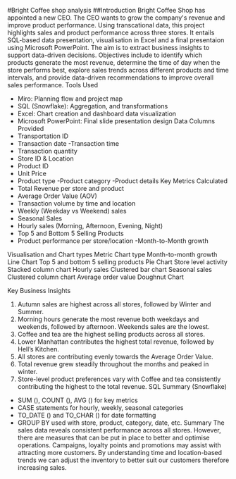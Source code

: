 #Bright Coffee shop analysis
##Introduction
Bright Coffee Shop has appointed a new CEO. The CEO wants to grow the company's revenue and improve product performance. Using transcational data, this project highlights sales and product performance across three stores. It entails SQL-based data presentation, visualisation in Excel and a final presentaion using Microsoft PowerPoint. The aim is to extract business insights to support data-driven decisions. Objectives include to identify which products generate the most revenue, determine the time of day when the store performs best, explore sales trends across different products and time intervals, and provide data-driven recommendations to improve overall sales performance.
Tools Used
- Miro: Planning flow and project map
- SQL (Snowflake): Aggregation, and transformations
- Excel: Chart creation and dashboard data visualization
- Microsoft PowerPoint: Final slide presentation design
Data Columns Provided
- Transportation ID
- Transaction date
-Transaction time
- Transaction quantity
- Store ID & Location
- Product ID
- Unit Price
- Product type
-Product category
-Product details
Key Metrics Calculated
- Total Revenue per store and product
- Average Order Value (AOV)
- Transaction volume by time and location
- Weekly (Weekday vs Weekend) sales
- Seasonal Sales
- Hourly sales (Morning, Afternoon, Evening, Night)
- Top 5 and Bottom 5 Selling Products
- Product performance per store/location
-Month-to-Month growth

Visualisation and Chart types
Metric	Chart type
Month-to-month growth	Line Chart
Top 5 and bottom 5 selling products	Pie Chart
Store level activity	Stacked column chart
Hourly sales 	Clustered bar chart
Seasonal sales	Clustered column chart
Average order value	Doughnut Chart

Key Business Insights
1.	Autumn sales are highest across all stores, followed by Winter and Summer.
2.	Morning hours generate the most revenue both weekdays and weekends, followed by afternoon. Weekends sales are the lowest.
3.	Coffee and tea are the highest selling products across all stores.
4.	Lower Manhattan contributes the highest total revenue, followed by Hell’s Kitchen.
5.	All stores are contributing evenly towards the Average Order Value.
6.	Total revenue grew steadily throughout the months and peaked in winter.
7.	Store-level product preferences vary with Coffee and tea consistently contributing the highest to the total revenue.
SQL Summary (Snowflake)
- SUM (), COUNT (), AVG () for key metrics
- CASE statements for hourly, weekly, seasonal categories
- TO_DATE () and TO_CHAR () for date formatting
- GROUP BY used with store, product, category, date, etc.
Summary
The sales data reveals consistent performance across all stores. However, there are measures that can be put in place to better and optimise operations. Campaigns, loyalty points and promotions may assist with attracting more customers. By understanding time and location-based trends we can adjust the inventory to better suit our customers therefore increasing sales.
